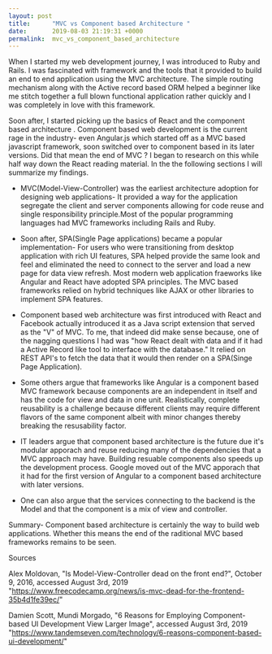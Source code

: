 ```yaml
---
layout: post
title:      "MVC vs Component based Architecture "
date:       2019-08-03 21:19:31 +0000
permalink:  mvc_vs_component_based_architecture
---
```



When I started my web development journey, I was introduced to Ruby and Rails. I was fascinated with framework and the tools that it provided to build an end to end application using the MVC architecture. The simple routing mechanism along with the Active record based ORM helped a beginner like me stitch together a full blown functional application rather quickly and I was completely in love with this framework.

Soon after, I started picking up the basics of React and the component based architecture . Component based web development is the current rage in the industry- even Angular.js which started off as a MVC based javascript framework, soon switched over to component based in its later versions. Did that mean the end of MVC ? I began to research on this while half way down the React reading material. In the the following sections I will summarize my findings.

* MVC(Model-View-Controller) was the earliest architecture adoption for designing web applications- It provided a way for the application segregate the client and server components allowing for code reuse and single responsibility principle.Most of the popular programming languages had MVC frameworks including Rails and Ruby.

* Soon after, SPA(Single Page applications) became a popular implementation- For users who were transitioning from desktop application with rich UI features, SPA helped provide the same look and feel and eliminated the need to connect to the server and load a new page for data view refresh. Most modern web application fraeworks like Angular and React have adopted SPA principles. The MVC based frameworks relied on hybrid techniques like AJAX or other libraries to implement SPA features.

* Component based web architecture was first introduced with React and Facebook actually introduced it as a Java script extension that served as the "V" of MVC. To me, that indeed did make sense because, one of the nagging questions I had was  "how React dealt with data and if it had a Active Record like tool to interface with the database." It relied on REST API's to fetch the data that it would then render on a SPA(Singe Page Application).

* Some others argue that frameworks like Angular is a component based MVC framework because components are an independent in itself and has the code for view and data in one unit. Realistically, complete reusability  is a challenge because different clients may require different flavors of the same component albeit with minor changes thereby breaking the resusability factor.

* IT leaders argue that component based architecture is the future due it's modular apporach and reuse reducing many of the dependencies that a MVC approach may have. Building resuable components also speeds up the development process. Google moved out of the MVC apporach that it had for the first version of Angular to a component based architecture with later versions.

* One can also argue that the services connecting to the backend is the Model and that the component is a mix of view and controller.

Summary- Component based architecture is certainly the way to build web applications. Whether this means the end of the raditional MVC based frameworks remains to be seen.



Sources 

Alex Moldovan, "Is Model-View-Controller dead on the front end?",  October 9, 2016,  accessed August 3rd, 2019 
"https://www.freecodecamp.org/news/is-mvc-dead-for-the-frontend-35b4d1fe39ec/"

Damien Scott, Mundi Morgado, "6 Reasons for Employing Component-based UI Development View Larger Image",  accessed August 3rd, 2019
"https://www.tandemseven.com/technology/6-reasons-component-based-ui-development/"







